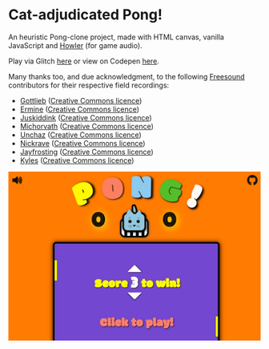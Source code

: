 # Cat-adjudicated Pong!
An heuristic Pong-clone project, made with HTML canvas, vanilla JavaScript and [Howler](https://github.com/goldfire/howler.js) (for game audio).

Play via Glitch [here](https://cat-pong.glitch.me/) or view on Codepen [here](https://codepen.io/denismcdonald/full/JvaBNM/).

Many thanks too, and due acknowledgment, to the following [Freesound](https://freesound.org) contributors for their respective field recordings:

* [Gottlieb](https://freesound.org/people/gottlieb/sounds/60604/) ([Creative Commons licence](http://creativecommons.org/licenses/by/3.0/)) <br>
* [Ermine](https://freesound.org/people/ermine/sounds/25779/) ([Creative Commons licence](http://creativecommons.org/licenses/by-nc/3.0/)) <br>
* [Juskiddink](https://freesound.org/people/juskiddink/sounds/64921/) ([Creative Commons licence](http://creativecommons.org/licenses/by/3.0/)) <br>
* [Michorvath](https://freesound.org/people/michorvath/sounds/269718/) ([Creative Commons licence](http://creativecommons.org/publicdomain/zero/1.0/)) <br>
* [Unchaz](https://freesound.org/people/unchaz/sounds/150956/) ([Creative Commons licence](http://creativecommons.org/licenses/by/3.0/)) <br>
* [Nickrave](https://freesound.org/people/nickrave/sounds/245639/) ([Creative Commons licence](http://creativecommons.org/publicdomain/zero/1.0/)) <br>
* [Jayfrosting](https://freesound.org/people/jayfrosting/sounds/333404/) ([Creative Commons licence](http://creativecommons.org/publicdomain/zero/1.0/)) <br>
* [Kyles](https://freesound.org/people/kyles/sounds/405315/) ([Creative Commons licence](http://creativecommons.org/publicdomain/zero/1.0/))

![Screenshot](https://github.com/denismcdonald/Cat-Pong/blob/master/Capture1.jpeg)

